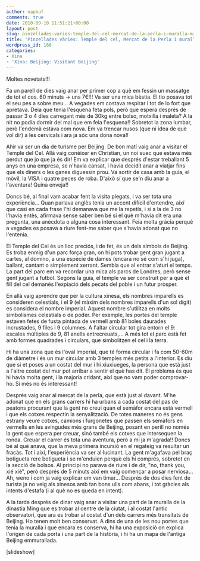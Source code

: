 ```yaml
---
author: napbuf
comments: true
date: 2010-09-10 11:51:21+00:00
layout: post
slug: pinzellades-varies-temple-del-cel-mercat-de-la-perla-i-muralla-ming
title: 'Pinzellades vàries: Temple del cel, Mercat de la Perla i muralla Ming'
wordpress_id: 166
categories:
- Xina
- 'Xina: Beijing: Visitant Beijing'
---
```


Moltes novetats!!!

Fa un parell de dies vaig anar per primer cop a què em fessin un massatge de tot el cos. 60 minuts -> uns 7€!!! Va ser una mica bèstia. El tio posava tot el seu pes a sobre meu... A vegades em costava respirar i tot de lo fort que apretava. Deia que tenia l'esquena feta pols, però que espera després de passar 3 o 4 dies carregant més de 30kg entre bolso, motxilla i maleta? A la nit no podia dormir del mal que em feia l'esquena!! Sobretot la zona lumbar, però l'endemà estava com nova. Em va trencar nusos (que ni idea de què vol dir) a les cervicals i ara ja sóc una dona nova!!

Ahir va ser un dia de turisme per Beijing. De bon matí vaig anar a visitar el Temple del Cel. Allà vaig conèixer en Christian, un noi suec que estava més perdut que jo que ja és dir! Em va explicar que després d'estar treballant 5 anys en una empresa, se n'havia cansat, i havia decidit anar a viatjar fins que els diners o les ganes diguessin prou. Va sortir de casa amb la guia, el mòvil, la VISA i quatre peces de roba. D'això sí que se'n diu anar a l'aventura! Quina enveja!!

Doncs bé, al final vam acabar fent la visita plegats, i va ser tota una experiència... Quan parlava anglès tenia un accent difícil d'entendre, així que casi en cada frase l'hi demanava que me la repetís, i si a la de 3 no l'havia entès, afirmava sense saber ben bé si el què m'havia dit era una pregunta, una anècdota o alguna cosa interessant. Feia molta gràcia perquè a vegades es posava a riure fent-me saber que s'havia adonat que no l'entenia.

El Temple del Cel és un lloc preciós, i de fet, és un dels símbols de Beijing. Es troba enmig d'un parc força gran, on hi pots trobar gent gran jugant a cartes, al domino, a una espècie de dames (encara no sé com s'hi juga), ballant, cantant o simplement xerrant. Sembla que al entrar s'aturi el temps. La part del parc em va recordar una mica als parcs de Londres, però sense gent jugant a futbol. Segons la guia, el temple va ser construït per a què el fill del cel demanés l'expiació dels pecats del poble i un futur pròsper.

En allà vaig aprendre que per la cultura xinesa, els nombres imparells es consideren celestials, i el 9 (el màxim dels nombres imparells d'un sol dígit) es considera el nombre imperial. Aquest nombre s'utilitza en molts simbolismes celestials o de poder. Per exemple, les portes del temple estaven fetes de fusta pintada de vermell amb 81 boles daurades incrustades, 9 files i 9 columnes. A l'altar circular tot gira entorn el 9: escales múltiples de 9, 81 anells entrecreuats,... A més tot el parc està fet amb formes quadrades i circulars, que simbolitzen el cel i la terra.

Hi ha una zona que és l'oval imperial, que té forma circular i fa com 50-60m de diàmetre i és un mur circular amb 3 temples més petits a l'interior. Es diu que si et poses a un costat del mur i hi xiuxiueges, la persona que està just a l'altre costat del mur pot arribar a sentir el què has dit. El problema és que hi havia molta gent, i la majoria cridant, així que no vam poder comprovar-ho. Si més no és interessant!

Després vaig anar al mercat de la perla, que està just al davant. M'he adonat que en els grans carrers hi ha urbans a cada costat del pas de peatons procurant que la gent no creui quan el semàfor encara està vermell i que els cotxes respectin la senyalització. De totes maneres no és gens estrany veure cotxes, camions i furgonetes que passen els semàfors en vermells en les avingudes més grans de Beijing, posant en perill no només la gent que espera per creuar, sinó també els cotxes que intersequen la ronda. Creuar el carrer és tota una aventura, però a mi ja m'agrada!! Doncs bé al què anava, que la meva primera incursió en el regateig va resultar un fracàs. Tot i així, l'experiència va ser al·lucinant. La gent m'agafava pel braç botigueta rere botigueta i se m'enduien perquè els hi comprés, sobretot en la secció de bolsos. Al principi no parava de riure i de dir, "no, thank you, xié xié", però després de 5 minuts així em vaig començar a posar nerviosa... Ah, weno i com ja vaig explicar em van timar... Després de dos dies fent de turista ja no veig als xinesos amb tan bons ulls com abans, i tot gràcies als intents d'estafa (i al què no es queda en intent).

A la tarda després de dinar vaig anar a visitar una part de la muralla de la dinastia Ming que es trobar al centre de la ciutat, i al costat l'antic observatori, que ara es trobar al costat d'un dels carrers més transitats de Beijing. Ho tenen molt ben conservat. A dins de una de les nou portes que tenia la muralla i que encara es conserva, hi ha una exposició on explica l'origen de cada porta i una part de la història, i hi ha un mapa de l'antiga Beijing emmurallada.

[slideshow]
